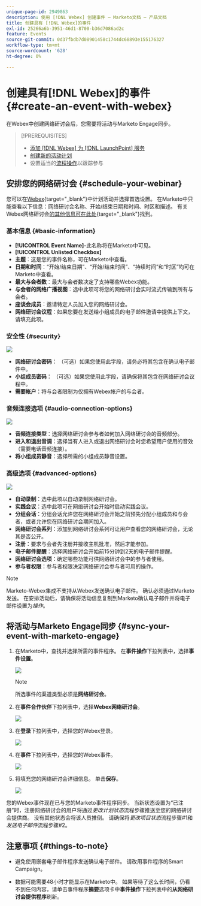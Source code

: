 ```yaml
---
unique-page-id: 2949863
description: 使用 [!DNL Webex] 创建事件 — Marketo文档 — 产品文档
title: 创建具有 [!DNL Webex]的事件
exl-id: 25266a6b-3951-46d1-8700-b36d7086ad2c
feature: Events
source-git-commit: 0d37fbdb7d08901458c1744dc68893e155176327
workflow-type: tm+mt
source-wordcount: '628'
ht-degree: 0%

---
```


# 创建具有[!DNL Webex]的事件 {#create-an-event-with-webex}

在Webex中创建网络研讨会后，您需要将活动与Marketo Engage同步。

>[!PREREQUISITES]
>
>* [添加 [!DNL Webex] 为 [!DNL LaunchPoint] 服务](/help/marketo/product-docs/administration/additional-integrations/add-webex-as-a-launchpoint-service.md)
>* [创建新的活动计划](/help/marketo/product-docs/demand-generation/events/understanding-events/create-a-new-event-program.md)
>* 设置适当的[流程操作](/help/marketo/product-docs/core-marketo-concepts/smart-campaigns/flow-actions/add-a-flow-step-to-a-smart-campaign.md)以跟踪参与

## 安排您的网络研讨会 {#schedule-your-webinar}

您可以在[Webex](https://www.webex.com/){target="_blank"}中计划活动并选择首选设置。 在Marketo中只能查看以下信息：网络研讨会名称、开始/结束日期和时间、时区和描述。 有关Webex网络研讨会[的其他信息可在此处](https://help.webex.com/en-us/landing/ld-7srxjs-WebexWebinars/Webex-Webinars){target="_blank"}找到。

### 基本信息 {#basic-information}

* **[!UICONTROL Event Name]-**&#x200B;此名称将在Marketo中可见。
* **[!UICONTROL Unlisted Checkbox]**
* **主题**：这是您的事件名称，可在Marketo中查看。
* **日期和时间**：“开始/结束日期”、“开始/结束时间”、“持续时间”和“时区”均可在Marketo中查看。
* **最大与会者数**：最大与会者数决定了支持哪些Webex功能。
* **与会者的网络广播视图**：选中此项可将您的网络研讨会实时流式传输到所有与会者。
* **座谈会成员**：邀请特定人员加入您的网络研讨会。
* **网络研讨会议程**：如果您要在发送给小组成员的电子邮件邀请中提供上下文，请填充此项。

### 安全性 {#security}

![](assets/create-an-event-with-webex-2.png)

* **网络研讨会密码**： （可选）如果您使用此字段，请务必将其包含在确认电子邮件中。
* **小组成员密码**： （可选）如果您使用此字段，请确保将其包含在网络研讨会议程中。
* **需要帐户**：将与会者限制为仅拥有Webex帐户的与会者。

### 音频连接选项 {#audio-connection-options}

![](assets/create-an-event-with-webex-3.png)

* **音频连接类型**：选择网络研讨会参与者如何加入网络研讨会的音频部分。
* **进入和退出音调**：选择当有人进入或退出网络研讨会时您希望用户使用的音效（需要电话音频连接）。
* **将小组成员静音**：选择所需的小组成员静音设置。

### 高级选项 {#advanced-options}

![](assets/create-an-event-with-webex-4.png)

* **自动录制**：选中此项以自动录制网络研讨会。
* **实践会议**：选中此项可在网络研讨会开始时启动实践会议。
* **分组会话**：分组会话允许您在网络研讨会开始之前预先分配小组成员和与会者，或者允许您在网络研讨会期间加入。
* **网络研讨会系列**：添加到网络研讨会系列可让用户查看您的网络研讨会，无论其是否公开。
* **注册**：要求与会者先注册并接收主机批准，然后才能参加。
* **电子邮件提醒**：选择网络研讨会开始前15分钟到2天的电子邮件提醒。
* **网络研讨会选项**：确定哪些功能可供网络研讨会中的参与者使用。
* **参与者权限**：参与者权限决定网络研讨会参与者可用的操作。

>[!NOTE]
>
>Marketo-Webex集成不支持从Webex发送确认电子邮件。 确认必须通过Marketo发送。 在安排活动后，请确保将活动信息复制到Marketo确认电子邮件并将电子邮件设置为&#x200B;_操作_。

## 将活动与Marketo Engage同步 {#sync-your-event-with-marketo-engage}

1. 在Marketo中，查找并选择所需的事件程序。 在&#x200B;**事件操作**&#x200B;下拉列表中，选择&#x200B;**事件设置**。

   ![](assets/create-an-event-with-webex-5.png)

   >[!NOTE]
   >
   >所选事件的渠道类型必须是&#x200B;**网络研讨会**。

1. 在&#x200B;**事件合作伙伴**&#x200B;下拉列表中，选择&#x200B;**Webex网络研讨会**。

   ![](assets/create-an-event-with-webex-6.png)

1. 在&#x200B;**登录**&#x200B;下拉列表中，选择您的Webex登录。

   ![](assets/create-an-event-with-webex-7.png)

1. 在&#x200B;**事件**&#x200B;下拉列表中，选择您的Webex事件。

   ![](assets/create-an-event-with-webex-8.png)

1. 将填充您的网络研讨会详细信息。 单击&#x200B;**保存**。

   ![](assets/create-an-event-with-webex-9.png)

您的Webex事件现在已与您的Marketo事件程序同步。 当新状态设置为“已注册”时，注册网络研讨会的用户将通过&#x200B;_更改计划状态_&#x200B;流程步骤推送至您的网络研讨会提供商。 没有其他状态会将该人员推倒。 请确保将&#x200B;_更改项目状态_&#x200B;流程步骤#1和&#x200B;_发送电子邮件_&#x200B;流程步骤#2。

## 注意事项 {#things-to-note}

* 避免使用嵌套电子邮件程序发送确认电子邮件。 请改用事件程序的Smart Campaign。

* 数据可能需要48小时才能显示在Marketo中。 如果等待了这么长时间，仍看不到任何内容，请单击事件程序&#x200B;**摘要**&#x200B;选项卡中&#x200B;**事件操作**&#x200B;下拉列表中的&#x200B;**从网络研讨会提供程序**&#x200B;刷新。
